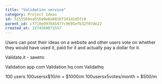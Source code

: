 ```yaml
---
title: "Validation service"
category: Project Ideas
id: 5155569ea55649e8a8016f241d1d5fc8
parent_id: cf710e097645477c9695efb32f07de22
created_at: 1574560071557
---
```


Users can post their ideas on a website and other users vote on whether they would have used it, paid for it and actually pay a dollar for it.

Validate.it - занято

Validation app com
Validation hq com
Validathq 


100 users
100usersx$10/m = $1000/m
100usersx5votes/month = $500/m
    